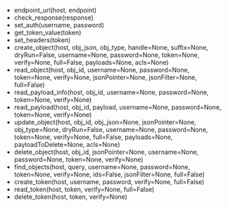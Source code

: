 * endpoint_url(host, endpoint)
* check_response(response)
* set_auth(username, password)
* get_token_value(token)
* set_headers(token)
* create_object(host, obj_json, obj_type, handle=None, suffix=None, dryRun=False, username=None, password=None, token=None, verify=None, full=False, payloads=None, acls=None)
* read_object(host, obj_id, username=None, password=None, token=None, verify=None, jsonPointer=None, jsonFilter=None, full=False)
* read_payload_info(host, obj_id, username=None, password=None, token=None, verify=None)
* read_payload(host, obj_id, payload, username=None, password=None, token=None, verify=None)
* update_object(host, obj_id, obj_json=None, jsonPointer=None, obj_type=None, dryRun=False, username=None, password=None, token=None, verify=None, full=False, payloads=None, payloadToDelete=None, acls=None)
* delete_object(host, obj_id, jsonPointer=None, username=None, password=None, token=None, verify=None)
* find_objects(host, query, username=None, password=None, token=None, verify=None, ids=False, jsonFilter=None, full=False)
* create_token(host, username, password, verify=None, full=False)
* read_token(host, token, verify=None, full=False)
* delete_token(host, token, verify=None)
